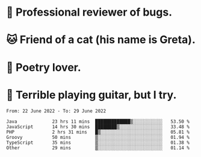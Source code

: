 # 🐛 Professional reviewer of bugs.
# 🐱 Friend of a cat (his name is Greta).
# 📜 Poetry lover.
# 🎸 Terrible playing guitar, but I try.

<!--START_SECTION:waka-->

```text
From: 22 June 2022 - To: 29 June 2022

Java             23 hrs 11 mins  █████████████▒░░░░░░░░░░░   53.50 %
JavaScript       14 hrs 30 mins  ████████▒░░░░░░░░░░░░░░░░   33.48 %
PHP              2 hrs 31 mins   █▒░░░░░░░░░░░░░░░░░░░░░░░   05.81 %
Groovy           50 mins         ▒░░░░░░░░░░░░░░░░░░░░░░░░   01.94 %
TypeScript       35 mins         ▒░░░░░░░░░░░░░░░░░░░░░░░░   01.38 %
Other            29 mins         ▒░░░░░░░░░░░░░░░░░░░░░░░░   01.14 %
```

<!--END_SECTION:waka-->
